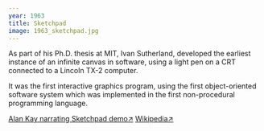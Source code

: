 ```yaml
---
year: 1963
title: Sketchpad
image: 1963_sketchpad.jpg
---
```


As part of his Ph.D. thesis at MIT, Ivan Sutherland, developed the earliest
instance of an infinite canvas in software, using a light pen on a CRT connected
to a Lincoln TX-2 computer.

It was the first interactive graphics program, using the first object-oriented
software system which was implemented in the first non-procedural programming
language.

<a href="https://archive.org/details/AlanKeyD1987" target="_blank">Alan Kay
narrating Sketchpad demo↗</a>
<a href="https://en.wikipedia.org/wiki/Sketchpad" target="_blank">Wikipedia↗</a>
